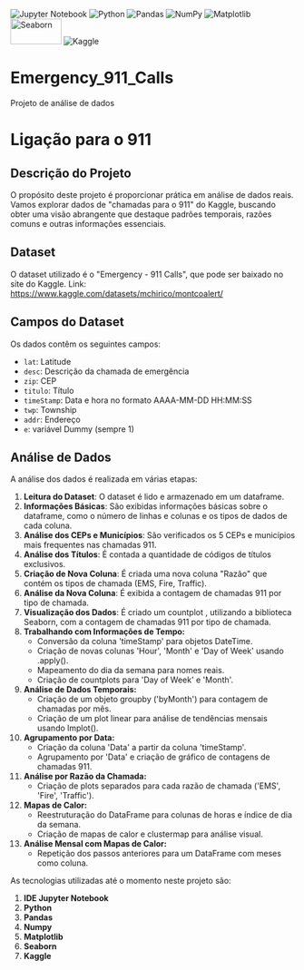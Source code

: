 ![Jupyter Notebook](https://img.shields.io/badge/jupyter-%23FA0F00.svg?style=for-the-badge&logo=jupyter&logoColor=white)
 ![Python](https://img.shields.io/badge/python-3670A0?style=for-the-badge&logo=python&logoColor=ffdd54)
 ![Pandas](https://img.shields.io/badge/pandas-%23150458.svg?style=for-the-badge&logo=pandas&logoColor=white)
![NumPy](https://img.shields.io/badge/numpy-%23013243.svg?style=for-the-badge&logo=numpy&logoColor=white)
 ![Matplotlib](https://img.shields.io/badge/Matplotlib-%23ffffff.svg?style=for-the-badge&logo=Matplotlib&logoColor=black)
<img src="https://seaborn.pydata.org/_static/logo-wide-lightbg.svg" alt="Seaborn" width="90" height="45">
 ![Kaggle](https://img.shields.io/badge/Kaggle-035a7d?style=for-the-badge&logo=kaggle&logoColor=white)
# Emergency_911_Calls
Projeto de análise de dados
# Ligação para o 911

## Descrição do Projeto
O propósito deste projeto é proporcionar prática em análise de dados reais. Vamos explorar dados de "chamadas para o 911" do Kaggle, buscando obter uma visão abrangente que destaque padrões temporais, razões comuns e outras informações essenciais.

## Dataset
O dataset utilizado é o "Emergency - 911 Calls", que pode ser baixado no site do Kaggle. Link: https://www.kaggle.com/datasets/mchirico/montcoalert/

## Campos do Dataset
Os dados contêm os seguintes campos:
- `lat`: Latitude
- `desc`: Descrição da chamada de emergência
- `zip`: CEP
- `titulo`: Título
- `timeStamp`: Data e hora no formato AAAA-MM-DD HH:MM:SS
- `twp`: Township
- `addr`: Endereço
- `e`: variável Dummy (sempre 1)

## Análise de Dados
A análise dos dados é realizada em várias etapas:

1. **Leitura do Dataset**: O dataset é lido e armazenado em um dataframe.
2. **Informações Básicas**: São exibidas informações básicas sobre o dataframe, como o número de linhas e colunas e os tipos de dados de cada coluna.
3. **Análise dos CEPs e Municípios**: São verificados os 5 CEPs e municípios mais frequentes nas chamadas 911.
4. **Análise dos Títulos**: É contada a quantidade de códigos de títulos exclusivos.
5. **Criação de Nova Coluna**: É criada uma nova coluna "Razão" que contém os tipos de chamada (EMS, Fire, Traffic).
6. **Análise da Nova Coluna**: É exibida a contagem de chamadas 911 por tipo de chamada.
7. **Visualização dos Dados**: É criado um countplot , utilizando a biblioteca Seaborn, com a contagem de chamadas 911 por tipo de chamada.
8. **Trabalhando com Informações de Tempo:**
    - Conversão da coluna 'timeStamp' para objetos DateTime.
    - Criação de novas colunas 'Hour', 'Month' e 'Day of Week' usando .apply().
    - Mapeamento do dia da semana para nomes reais.
    - Criação de countplots para 'Day of Week' e 'Month'.
9. **Análise de Dados Temporais:**
    - Criação de um objeto groupby ('byMonth') para contagem de chamadas por mês.
    - Criação de um plot linear para análise de tendências mensais usando lmplot().
10. **Agrupamento por Data:**
    - Criação da coluna 'Data' a partir da coluna 'timeStamp'.
    - Agrupamento por 'Data' e criação de gráfico de contagens de chamadas 911.
11. **Análise por Razão da Chamada:**
    - Criação de plots separados para cada razão de chamada ('EMS', 'Fire', 'Traffic').
12. **Mapas de Calor:**
    - Reestruturação do DataFrame para colunas de horas e índice de dia da semana.
    - Criação de mapas de calor e clustermap para análise visual.
13. **Análise Mensal com Mapas de Calor:**
    - Repetição dos passos anteriores para um DataFrame com meses como coluna.
   

As tecnologias utilizadas até o momento neste projeto são:

1. **IDE Jupyter Notebook**
2. **Python**
3. **Pandas**
4. **Numpy**
5. **Matplotlib**
6. **Seaborn** 
7. **Kaggle**
